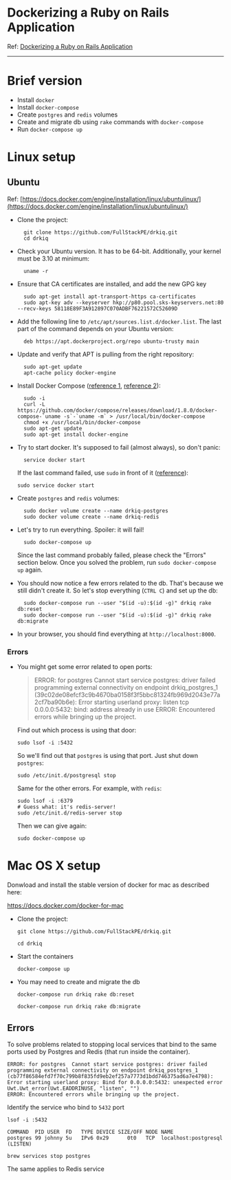 Dockerizing a Ruby on Rails Application
=======================================

Ref: [Dockerizing a Ruby on Rails Application](https://semaphoreci.com/community/tutorials/dockerizing-a-ruby-on-rails-application)

---------------------------------------------------------------

# Brief version

- Install `docker`
- Install `docker-compose`
- Create `postgres` and `redis` volumes
- Create and migrate db using `rake` commands with `docker-compose`
- Run `docker-compose up`

# Linux setup

## Ubuntu
Ref: [https://docs.docker.com/engine/installation/linux/ubuntulinux/](https://docs.docker.com/engine/installation/linux/ubuntulinux/)

- Clone the project:

        git clone https://github.com/FullStackPE/drkiq.git
        cd drkiq

- Check your Ubuntu version. It has to be 64-bit. Additionally, your kernel must be 3.10 at minimum:

        uname -r

- Ensure that CA certificates are installed, and add the new GPG key

        sudo apt-get install apt-transport-https ca-certificates
        sudo apt-key adv --keyserver hkp://p80.pool.sks-keyservers.net:80 --recv-keys 58118E89F3A912897C070ADBF76221572C52609D

- Add the following line to `/etc/apt/sources.list.d/docker.list`. The last part of the command depends on your Ubuntu version:

        deb https://apt.dockerproject.org/repo ubuntu-trusty main

- Update and verify that APT is pulling from the right repository:

        sudo apt-get update
        apt-cache policy docker-engine

- Install Docker Compose ([reference 1](https://docs.docker.com/compose/install), [reference 2](https://github.com/docker/compose/releases)):

        sudo -i
        curl -L https://github.com/docker/compose/releases/download/1.8.0/docker-compose-`uname -s`-`uname -m` > /usr/local/bin/docker-compose
        chmod +x /usr/local/bin/docker-compose
        sudo apt-get update
        sudo apt-get install docker-engine

- Try to start docker. It's supposed to fail (almost always), so don't panic:

        service docker start

  If the last command failed, use `sudo` in front of it ([reference](https://github.com/docker/compose/issues/1214)):

      sudo service docker start

- Create `postgres` and `redis` volumes:

        sudo docker volume create --name drkiq-postgres
        sudo docker volume create --name drkiq-redis

- Let's try to run everything. Spoiler: it will fail!

        sudo docker-compose up

  Since the last command probably failed, please check the "Errors" section below. Once you solved the problem, run `sudo docker-compose up` again.

- You should now notice a few errors related to the db. That's because we still didn't create it. So let's stop everything (`CTRL C`) and set up the db:

        sudo docker-compose run --user "$(id -u):$(id -g)" drkiq rake db:reset
        sudo docker-compose run --user "$(id -u):$(id -g)" drkiq rake db:migrate

- In your browser, you should find everything at `http://localhost:8000`.

### Errors

- You might get some error related to open ports:

  > ERROR: for postgres  Cannot start service postgres: driver failed programming external connectivity on endpoint drkiq_postgres_1 (39c02de08efcf3c9b4670ba0158f3f5bbc81324fb969d2043e77a2cf7ba90b6e): Error starting userland proxy: listen tcp 0.0.0.0:5432: bind: address already in use
  > ERROR: Encountered errors while bringing up the project.

  Find out which process is using that door:

      sudo lsof -i :5432

  So we'll find out that `postgres` is using that port. Just shut down `postgres`:

      sudo /etc/init.d/postgresql stop

  Same for the other errors. For example, with `redis`:

      sudo lsof -i :6379
      # Guess what: it's redis-server!
      sudo /etc/init.d/redis-server stop

  Then we can give again:

      sudo docker-compose up

# Mac OS X setup

Donwload and install the stable version of docker for mac as described here:

https://docs.docker.com/docker-for-mac

- Clone the project:

    `git clone https://github.com/FullStackPE/drkiq.git`

    `cd drkiq`

- Start the containers

    `docker-compose up`

- You may need to create and migrate the db

  `docker-compose run drkiq rake db:reset`

  `docker-compose run drkiq rake db:migrate`

## Errors

To solve problems related to stopping local services that bind to the same ports used by Postgres and Redis (that run inside the container).

```
ERROR: for postgres  Cannot start service postgres: driver failed programming external connectivity on endpoint drkiq_postgres_1 (cb77f86584efd7f70c799b8f835fd9eb2ef257a7773d1bdd746375ad6a7e4798): Error starting userland proxy: Bind for 0.0.0.0:5432: unexpected error Uwt.Uwt_error(Uwt.EADDRINUSE, "listen", "")
ERROR: Encountered errors while bringing up the project.
```

Identify the service who bind to `5432` port

`lsof -i :5432`

```
COMMAND  PID USER  FD   TYPE DEVICE SIZE/OFF NODE NAME
postgres 99 johnny 5u   IPv6 0x29      0t0   TCP  localhost:postgresql (LISTEN)
```

`brew services stop postgres`

The same applies to Redis service
